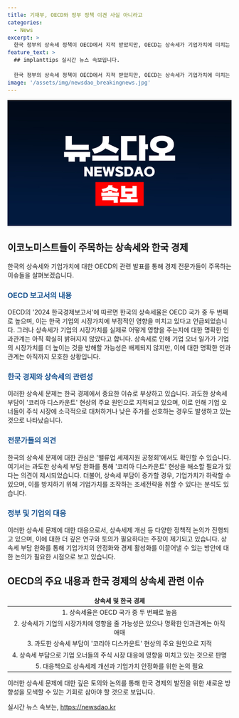 ```yaml
---
title: 기재부, OECD와 정부 정책 이견 사실 아니라고
categories:
  - News
excerpt: >
  한국 정부의 상속세 정책이 OECD에서 지적 받았지만, OECD는 상속세가 기업가치에 미치는 영향을 명확히 밝히기 어렵다고 언급했습니다. 이에 대한 정책적 이견이 존재하며, 과도한 상속세 부담이 코리아 디스카운트의 주요 원인으로 지적되고 있습니다. 특히, 상속세로 인해 기업가치에 부정적 영향을 받을 수 있으나 명확한 인과관계는 없는 것으로 보고되었습니다. 
feature_text: >
  ## implanttips 실시간 뉴스 속보입니다.

  한국 정부의 상속세 정책이 OECD에서 지적 받았지만, OECD는 상속세가 기업가치에 미치는 영향을 명확히 밝히기 어렵다고 언급했습니다. 이에 대한 정책적 이견이 존재하며, 과도한 상속세 부담이 코리아 디스카운트의 주요 원인으로 지적되고 있습니다. 특히, 상속세로 인해 기업가치에 부정적 영향을 받을 수 있으나 명확한 인과관계는 없는 것으로 보고되었습니다. 
image: '/assets/img/newsdao_breakingnews.jpg'
---
```


<p><img src="/assets/img/newsdao_breakingnews.jpg" alt="implanttips 속보" /></p>

<h2 data-ke-size="size26">이코노미스트들이 주목하는 상속세와 한국 경제</h2>

<p data-ke-size="size16">한국의 상속세와 기업가치에 대한 OECD의 관련 발표를 통해 경제 전문가들이 주목하는 이슈들을 살펴보겠습니다.</p>

<h3><b><span style="color: #1a5490;">OECD 보고서의 내용</span></b></h3>

<p data-ke-size="size16">OECD의 '2024 한국경제보고서'에 따르면 한국의 상속세율은 OECD 국가 중 두 번째로 높으며, 이는 한국 기업의 시장가치에 부정적인 영향을 미치고 있다고 언급되었습니다. 그러나 상속세가 기업의 시장가치를 실제로 어떻게 영향을 주는지에 대한 명확한 인과관계는 아직 확실히 밝혀지지 않았다고 합니다. 상속세로 인해 기업 오너 일가가 기업의 시장가치를 더 높이는 것을 방해할 가능성은 배제되지 않지만, 이에 대한 명확한 인과관계는 아직까지 모호한 상황입니다.</p>

<h3><b><span style="color: #1a5490;">한국 경제와 상속세의 관련성</span></b></h3>

<p data-ke-size="size16">이러한 상속세 문제는 한국 경제에서 중요한 이슈로 부상하고 있습니다. 과도한 상속세 부담이 '코리아 디스카운트' 현상의 주요 원인으로 지적되고 있으며, 이로 인해 기업 오너들이 주식 시장에 소극적으로 대처하거나 낮은 주가를 선호하는 경우도 발생하고 있는 것으로 나타났습니다.</p>

<h3><b><span style="color: #1a5490;">전문가들의 의견</span></b></h3>

<p data-ke-size="size16">한국의 상속세 문제에 대한 관심은 '밸류업 세제지원 공청회'에서도 확인할 수 있습니다. 여기서는 과도한 상속세 부담 완화를 통해 '코리아 디스카운트' 현상을 해소할 필요가 있다는 의견이 제시되었습니다. 더불어, 상속세 부담이 증가할 경우, 기업가치가 하락할 수 있으며, 이를 방지하기 위해 기업가치를 조작하는 조세전략을 취할 수 있다는 분석도 있습니다.</p>

<h3><b><span style="color: #1a5490;">정부 및 기업의 대응</span></b></h3>

<p data-ke-size="size16">이러한 상속세 문제에 대한 대응으로서, 상속세제 개선 등 다양한 정책적 논의가 진행되고 있으며, 이에 대한 더 깊은 연구와 토의가 필요하다는 주장이 제기되고 있습니다. 상속세 부담 완화를 통해 기업가치의 안정화와 경제 활성화를 이끌어낼 수 있는 방안에 대한 논의가 필요한 시점으로 보고 있습니다.</p>

<h2 data-ke-size="size26">OECD의 주요 내용과 한국 경제의 상속세 관련 이슈</h2>

<table>
<thead>
<tr>
<td style="text-align: center; height: 17px;"><b>상속세 및 한국 경제</b></td>
</tr>
</thead>
<tbody>
<tr>
<td style="text-align: center; height: 17px;">1. 상속세율은 OECD 국가 중 두 번째로 높음</td>
</tr>
<tr>
<td style="text-align: center; height: 17px;">2. 상속세가 기업의 시장가치에 영향을 줄 가능성은 있으나 명확한 인과관계는 아직 애매</td>
</tr>
<tr>
<td style="text-align: center; height: 17px;">3. 과도한 상속세 부담이 '코리아 디스카운트' 현상의 주요 원인으로 지적</td>
</tr>
<tr>
<td style="text-align: center; height: 17px;">4. 상속세 부담으로 기업 오너들의 주식 시장 대응에 영향을 미치고 있는 것으로 판명</td>
</tr>
<tr>
<td style="text-align: center; height: 17px;">5. 대응책으로 상속세제 개선과 기업가치 안정화를 위한 논의 필요</td>
</tr>
</tbody>
</table>

<p data-ke-size="size16">이러한 상속세 문제에 대한 깊은 토의와 논의를 통해 한국 경제의 발전을 위한 새로운 방향성을 모색할 수 있는 기회로 삼아야 할 것으로 보입니다.</p>

<p data-ke-size="size16"></p>
실시간 뉴스 속보는, <a href="https://newsdao.kr" rel="dofollow">https://newsdao.kr</a>


